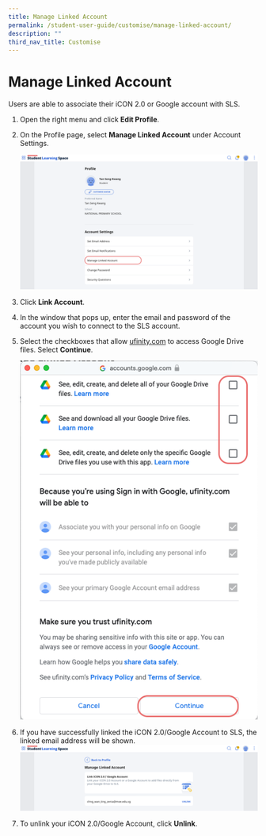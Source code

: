 ```yaml
---
title: Manage Linked Account
permalink: /student-user-guide/customise/manage-linked-account/
description: ""
third_nav_title: Customise
---
```

<h1 id="manage-linked-account">Manage Linked Account</h1>
<p>Users are able to associate their iCON 2.0 or Google account with SLS. </p>
<ol>
<li>Open the right menu and click <strong>Edit Profile</strong>.</li>
<li><p>On the Profile page, select <strong>Manage Linked Account</strong> under Account Settings. </p>
<p> <img src="/images/1Student/Cu-LinkedAccount.png"></p>
</li>
<li><p>Click <strong>Link Account</strong>.</p>
</li>
<li>In the window that pops up, enter the email and password of the account you wish to connect to the SLS account. </li>
<li><p>Select the checkboxes that allow <a href="http://ufinity.com">ufinity.com</a> to access Google Drive files. Select <strong>Continue</strong>. </p>
<p><img src="/images/1Student/Cu-LinkedAccount2.png"></p>
</li>
<li><p>If you have successfully linked the iCON 2.0/Google Account to SLS, the linked email address will be shown. <img src="/images/1Student/Cu-LinkedAccount1.png"></p>
</li>
<li>To unlink your iCON 2.0/Google Account, click <strong>Unlink</strong>.</li>
</ol>